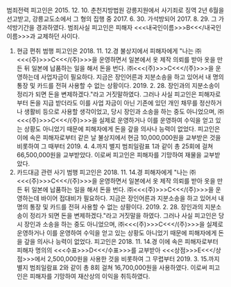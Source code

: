 범죄전력
피고인은 2015. 12. 10. 춘천지방법원 강릉지원에서 사기죄로 징역 2년 6월을 선고받고, 강릉교도소에서 그 형의 집행 중 2017. 6. 30. 가석방되어 2017. 8. 29. 그 가석방기간을 경과하였다.
범죄사실
피고인은 피해자 <<<내국인이름>>>B<<</내국인이름>>>과 교제하던 사이다.
1. 현금 편취 범행
피고인은 2018. 11. 12.경 불상지에서 피해자에게 "나는 ㈜<<<(주)>>>C<<</(주)>>>을 운영하면서 일본에서 옷 제작 의뢰를 받아 옷을 만든 뒤 일본에 납품하는 일을 해서 돈을 번다. ㈜<<<(주)>>>C<<</(주)>>>을 운영하는데 사업자금이 필요하다. 지금은 장인어른과 지분소송을 하고 있어서 내 명의 통장 및 카드를 전혀 사용할 수 없는 상황이다. 2019. 2. 28. 장인과의 지분소송이 정리가 되면 돈을 변제하겠다."라고 거짓말하였다.
그러나 사실 피고인은 피해자로부터 돈을 지급 받더라도 이를 사업 자금이 아닌 기존에 있던 개인 채무를 정산하거나 생활비 등으로 사용할 생각이었고, 당시 장인과 소송을 하는 중도 아니었으며, ㈜<<<(주)>>>C<<</(주)>>>을 실제로 운영하거나 이를 운영하여 수익을 얻고 있는 상황도 아니었기 때문에 피해자에게 돈을 갚을 의사나 능력이 없었다.
피고인은 이에 속은 피해자로부터 같은 날 불상지에서 현금 10,000,000원을 교부받은 것을 비롯하여 그 때부터 2019. 4. 4.까지 별지 범죄일람표 1과 같이 총 25회에 걸쳐 66,500,000원을 교부받았다.
이로써 피고인은 피해자를 기망하여 재물을 교부받았다.
2. 카드대금 관련 사기 범행
피고인은 2018. 11. 14.경 피해자에게 "나는 ㈜<<<(주)>>>C<<</(주)>>>을 운영하면서 일본에서 옷 제작 의뢰를 받아 옷을 만든 뒤 일본에 납품하는 일을 해서 돈을 번다. ㈜<<<(주)>>>C<<</(주)>>>을 운영하는데 바이어 접대비가 필요하다. 지금은 장인어른과 지분소송을 하고 있어서 내 명의 통장 및 카드를 전혀 사용할 수 없는 상황이다. 2019. 2. 28. 장인과의 지분소송이 정리가 되면 돈을 변제하겠다."라고 거짓말을 하였다.
그러나 사실 피고인은 당시 장인과 소송을 하는 중도 아니었으며, ㈜<<<(주)>>>C<<</(주)>>>을 실제로 운영하거나 이를 운영하여 수익을 얻고 있는 상황도 아니었기 때문에 피해자에게 돈을 갚을 의사나 능력이 없었다.
피고인은 2018. 11. 14.경 이에 속은 피해자로부터 피해자 명의의 <<<수표>>>D<<</수표>>>를 교부받아 <<<상점>>>E<<</상점>>>에서 2,500,000원을 사용한 것을 비롯하여 그 무렵부터 2019. 3. 15.까지 별지 범죄일람표 2와 같이 총 8회 걸쳐 16,700,000원을 사용하였다.
이로써 피고인은 피해자를 기망하여 재산상의 이익을 취득하였다.